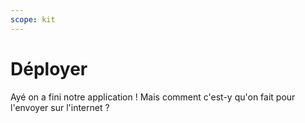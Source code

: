 ```yaml
---
scope: kit
---
```


# Déployer

Ayé on a fini notre application ! Mais comment c'est-y qu'on fait pour l'envoyer sur l'internet ?
